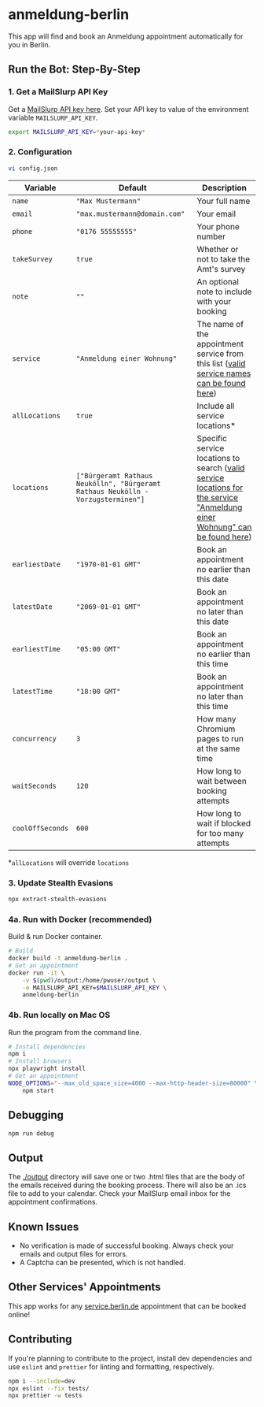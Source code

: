 # anmeldung-berlin

This app will find and book an Anmeldung appointment automatically for you in Berlin.

## Run the Bot: Step-By-Step

### 1. Get a MailSlurp API Key

Get a [MailSlurp API key here](https://app.mailslurp.com/sign-up/). Set your API key to value of the environment variable `MAILSLURP_API_KEY`.

```bash
export MAILSLURP_API_KEY=*your-api-key*
```

### 2. Configuration

```bash
vi config.json
```

Variable | Default | Description
---------|----------|---------
 `name` | `"Max Mustermann"` | Your full name
 `email` | `"max.mustermann@domain.com"` | Your email
 `phone` | `"0176 55555555"` | Your phone number
 `takeSurvey` | `true` | Whether or not to take the Amt's survey
 `note` | `""` | An optional note to include with your booking
 `service` | `"Anmeldung einer Wohnung"` | The name of the appointment service from this list ([valid service names can be found here](https://service.berlin.de/dienstleistungen/))
 `allLocations` | `true` | Include all service locations*
 `locations` | `["Bürgeramt Rathaus Neukölln", "Bürgeramt Rathaus Neukölln - Vorzugsterminen"]` | Specific service locations to search ([valid service locations for the service "Anmeldung einer Wohnung" can be found here](https://service.berlin.de/dienstleistung/120686/))
 `earliestDate` | `"1970-01-01 GMT"` | Book an appointment no earlier than this date
 `latestDate` | `"2069-01-01 GMT"` | Book an appointment no later than this date
 `earliestTime` | `"05:00 GMT"` | Book an appointment no earlier than this time
 `latestTime` | `"18:00 GMT"` | Book an appointment no later than this time
 `concurrency` | `3` | How many Chromium pages to run at the same time
 `waitSeconds` | `120` | How long to wait between booking attempts
 `coolOffSeconds` | `600` | How long to wait if blocked for too many attempts

*`allLocations` will override `locations`

### 3. Update Stealth Evasions

```bash
npx extract-stealth-evasions
```

### 4a. Run with Docker (recommended)

Build & run Docker container.

```bash
# Build
docker build -t anmeldung-berlin .
# Get an appointment
docker run -it \
    -v $(pwd)/output:/home/pwuser/output \
    -e MAILSLURP_API_KEY=$MAILSLURP_API_KEY \
    anmeldung-berlin
```

### 4b. Run locally on Mac OS

Run the program from the command line.

```bash
# Install dependencies
npm i
# Install browsers
npx playwright install
# Get an appointment
NODE_OPTIONS="--max_old_space_size=4000 --max-http-header-size=80000" \
    npm start
```

## Debugging

```bash
npm run debug
```

## Output

The [./output](./output) directory will save one or two .html files that are the body of the emails received during the booking process. There will also be an .ics file to add to your calendar. Check your MailSlurp email inbox for the appointment confirmations.

## Known Issues

- No verification is made of successful booking. Always check your emails and output files for errors.
- A Captcha can be presented, which is not handled.

## Other Services' Appointments

This app works for any [service.berlin.de](https://service.berlin.de) appointment that can be booked online!

## Contributing

If you're planning to contribute to the project, install dev dependencies and use `eslint` and `prettier` for linting and formatting, respectively.

```bash
npm i --include=dev
npx eslint --fix tests/
npx prettier -w tests
```
